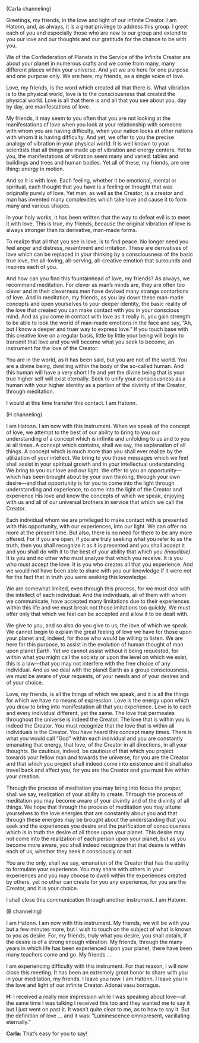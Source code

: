 <p class="channel-type">(Carla channeling)</p>
<p>Greetings, my friends, in the love and light of our infinite Creator. I am Hatonn, and, as always, it is a great privilege to address this group. I greet each of you and especially those who are new to our group and extend to you our love and our thoughts and our gratitude for the chance to be with you.</p>
<p>We of the Confederation of Planets in the Service of the Infinite Creator are about your planet in numerous crafts and we come from many, many different places within your universe. And yet we are here for one purpose and one purpose only. We are here, my friends, as a single voice of love.</p>
<p>Love, my friends, is the word which created all that there is. What vibration is to the physical world, love is to the consciousness that created the physical world. Love is all that there is and all that you see about you, day by day, are manifestations of love.</p>
<p>My friends, it may seem to you often that you are not looking at the manifestations of love when you look at your relationship with someone with whom you are having difficulty, when your nation looks at other nations with whom it is having difficulty. And yet, we offer to you the precise analogy of vibration in your physical world. It is well known to your scientists that all things are made up of vibration and energy centers. Yet to you, the manifestations of vibration seem many and varied: tables and buildings and trees and human bodies. Yet all of these, my friends, are one thing: energy in motion.</p>
<p>And so it is with love. Each feeling, whether it be emotional, mental or spiritual, each thought that you have is a feeling or thought that was originally purely of love. Yet man, as well as the Creator, is a creator and man has invented many complexities which take love and cause it to form many and various shapes.</p>
<p>In your holy works, it has been written that the way to defeat evil is to meet it with love. This is true, my friends, because the original vibration of love is always stronger than its derivative, man-made forms.</p>
<p>To realize that all that you see is love, is to find peace. No longer need you feel anger and distress, resentment and irritation. These are derivatives of love which can be replaced in your thinking by a consciousness of the basic true love, the all-loving, all-serving, all-creative emotion that surrounds and inspires each of you.</p>
<p>And how can you find this fountainhead of love, my friends? As always, we recommend meditation. For clever as man’s minds are, they are often too clever and in their cleverness men have devised many strange contortions of love. And in meditation, my friends, as you lay down these man-made concepts and open yourselves to your deeper identity, the basic reality of the love that created you can make contact with you in your conscious mind. And as you come in contact with love as it really is, you gain strength to be able to look the world of man-made emotions in the face and say, “Ah, but I know a deeper and truer way to express love.” If you touch base with this creative love on a regular basis, little by little your being will begin to transmit that love and you will become what you seek to become, an instrument for the love of the Creator.</p>
<p>You are in the world, as it has been said, but you are not of the world. You are a divine being, dwelling within the body of the so-called human. And this human will have a very short life and yet the divine being that is your true higher self will exist eternally. Seek to unify your consciousness as a human with your higher identity as a portion of the divinity of the Creator, through meditation.</p>
<p>I would at this time transfer this contact. I am Hatonn.</p>
<p class="channel-type">(H channeling)</p>
<p>I am Hatonn. I am now with this instrument. When we speak of the concept of love, we attempt to the best of our ability to bring to you our understanding of a concept which is infinite and unfolding to us and to you at all times. A concept which contains, shall we say, the explanation of all things. A concept which is much more than you shall ever realize by the utilization of your intellect. We bring to you those messages which we feel shall assist in your spiritual growth and in your intellectual understanding. We bring to you our love and our light. We offer to you an opportunity—which has been brought about by your own thinking, through your own desire—and that opportunity is for you to come into the light through understanding and experience, to come into the light of the Creator and experience His love and know the concepts of which we speak, enjoying with us and all of our universal brothers in service that which we call the Creator.</p>
<p>Each individual whom we are privileged to make contact with is presented with this opportunity, with our experiences, into our light. We can offer no more at the present time. But also, there is no need for there to be any more offered. For if you are open, if you are truly seeking what you refer to as the truth, then you shall recognize it as it is presented and you shall accept it and you shall do with it to the best of your ability that which you <em>(inaudible)</em>. It is you and no other who must analyze that which you receive. It is you who must accept the love. It is you who creates all that you experience. And we would not have been able to share with you our knowledge if it were not for the fact that in truth you were seeking this knowledge.</p>
<p>We are somewhat limited, even through this process, for we must deal with the intellect of each individual. And the individuals, all of them with whom we communicate, have accepted many limitations due to their experiences within this life and we must break not those imitations too quickly. We must offer only that which we feel can be accepted and allow it to be dealt with.</p>
<p>We give to you, and so also do you give to us, the love of which we speak. We cannot begin to explain the great feeling of love we have for those upon your planet and, indeed, for those who would be willing to listen. We are here for this purpose, to assist in the evolution of human thought of man upon planet Earth. Yet we cannot assist without it being requested, for within what you might call the society or upon the level on which we exist, this is a law—that you may not interfere with the free choice of any individual. And as we deal with the planet Earth as a group consciousness, we must be aware of your requests, of your needs and of your desires and of your choice.</p>
<p>Love, my friends, is all the things of which we speak, and it is all the things for which we have no means of expression. Love is the energy upon which you draw to bring into manifestation all that you experience. Love is to each and every individual different, yet the same. The love that permeates throughout the universe is indeed the Creator. The love that is within you is indeed the Creator. You must recognize that the love that is within all individuals is the Creator. You have heard this concept many times. There is what you would call “God” within each individual and you are constantly emanating that energy, that love, of the Creator in all directions, in all your thoughts. Be cautious, indeed, be cautious of that which you project towards your fellow man and towards the universe, for you are the Creator and that which you project shall indeed come into existence and it shall also travel back and affect you, for you are the Creator and you must live within your creation.</p>
<p>Through the process of meditation you may bring into focus the proper, shall we say, realization of your ability to create. Through the process of meditation you may become aware of your divinity and of the divinity of all things. We hope that through the process of meditation you may attune yourselves to the love energies that are constantly about you and that through these energies may be brought about the understanding that you seek and the experiences you desire and the purification of consciousness which is in truth the desire of all those upon your planet. This desire may not come into the realization of each person upon your planet, but as you become more aware, you shall indeed recognize that that desire is within each of us, whether they seek it consciously or not.</p>
<p>You are the only, shall we say, emanation of the Creator that has the ability to formulate your experience. You may share with others in your experiences and you may choose to dwell within the experiences created by others, yet no other can create for you any experience, for you are the Creator, and it is your choice.</p>
<p>I shall close this communication through another instrument. I am Hatonn.</p>
<p class="channel-type">(B channeling)</p>
<p>I am Hatonn. I am now with this instrument. My friends, we will be with you but a few minutes more, but I wish to touch on the subject of what is known to you as desire. For, my friends, truly what you desire, you shall obtain, if the desire is of a strong enough vibration. My friends, through the many years in which life has been experienced upon your planet, there have been many teachers come and go. My friends …</p>
<p>I am experiencing difficulty with this instrument. For that reason, I will now close this meeting. It has been an extremely great honor to share with you in your meditation, my friends. I leave you now. I am Hatonn. I leave you in the love and light of our infinite Creator. Adonai vasu borragus.</p>
<p><strong>H:</strong> I received a really nice impression while I was speaking about love—at the same time I was talking I received this too and they wanted me to say it but I just went on past it. It wasn’t quite clear to me, as to how to say it. But the definition of love … and it was: “Luminescence omnipresent, vacillating eternally.”</p>
<p><strong>Carla:</strong> That’s easy for you to say!</p>